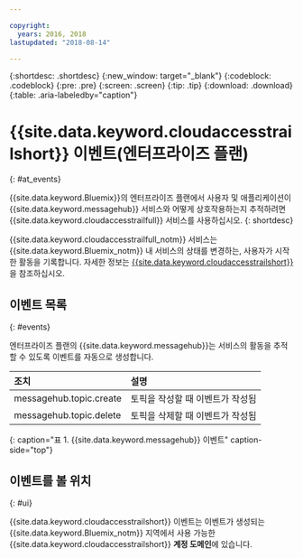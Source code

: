 ```yaml
---

copyright:
  years: 2016, 2018
lastupdated: "2018-08-14"

---
```


{:shortdesc: .shortdesc}
{:new_window: target="_blank"}
{:codeblock: .codeblock}
{:pre: .pre}
{:screen: .screen}
{:tip: .tip}
{:download: .download}
{:table: .aria-labeledby="caption"}

<!-- Name your file `at-events.md` and include it in the Reference nav group in your toc file. -->

# {{site.data.keyword.cloudaccesstrailshort}} 이벤트(엔터프라이즈 플랜)
{: #at_events}

{{site.data.keyword.Bluemix}}의 엔터프라이즈 플랜에서 사용자 및 애플리케이션이 {{site.data.keyword.messagehub}} 서비스와 어떻게 상호작용하는지 추적하려면 {{site.data.keyword.cloudaccesstrailfull}} 서비스를 사용하십시오.
{: shortdesc}

{{site.data.keyword.cloudaccesstrailfull_notm}} 서비스는 {{site.data.keyword.Bluemix_notm}} 내 서비스의 상태를 변경하는, 사용자가 시작한 활동을 기록합니다. 자세한 정보는 [{{site.data.keyword.cloudaccesstrailshort}}](/docs/services/cloud-activity-tracker/index.html#getting-started-with-cla)을 참조하십시오. 

<!-- You can create different sections to group events by area. -->

## 이벤트 목록
{: #events}

<!-- Make sure you introduce the table with a detailed description that immediately precedes it. For example, see https://console.bluemix.net/docs/services/cloud-activity-tracker/services/at_events_cf.html#catalog. -->

엔터프라이즈 플랜의 {{site.data.keyword.messagehub}}는 서비스의 활동을 추적할 수 있도록 이벤트를 자동으로 생성합니다. 

| 조치 |설명 |
|:-------|:------------|
| messagehub.topic.create | 토픽을 작성할 때 이벤트가 작성됨|
| messagehub.topic.delete | 토픽을 삭제할 때 이벤트가 작성됨|
{: caption="표 1. {{site.data.keyword.messagehub}} 이벤트" caption-side="top"}

## 이벤트를 볼 위치
{: #ui}

<!-- For example, choose one of the following two options. -->

<!-- Option 2: Add the following sentence if your service sends events to the account domain. -->

{{site.data.keyword.cloudaccesstrailshort}} 이벤트는 이벤트가 생성되는 {{site.data.keyword.Bluemix_notm}} 지역에서 사용 가능한 {{site.data.keyword.cloudaccesstrailshort}} **계정 도메인**에 있습니다. 










